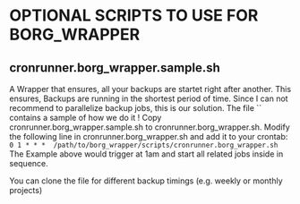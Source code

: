 # OPTIONAL SCRIPTS TO USE FOR BORG_WRAPPER

## cronrunner.borg_wrapper.sample.sh
A Wrapper that ensures, all your backups are startet right after another. This ensures, Backups are running in the shortest period of time.
Since I can not recommend to parallelize backup jobs, this is our solution. The file `` contains a sample of how we do it !
Copy cronrunner.borg_wrapper.sample.sh to cronrunner.borg_wrapper.sh.
Modify the following line in cronrunner.borg_wrapper.sh and add it to your crontab: 
`0 1 * * *	/path/to/borg_wrapper/scripts/cronrunner.borg_wrapper.sh`
The Example above would trigger at 1am and start all related jobs inside in sequence.
  
You can clone the file for different backup timings (e.g. weekly or monthly projects)  



